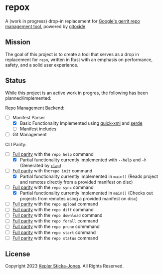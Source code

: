 # repox

A (work in progress) drop-in replacement for [Google's gerrit repo management tool](https://gerrit.googlesource.com/git-repo), powered by [gitoxide](https://github.com/Byron/gitoxide).

## Mission

The goal of this project is to create a tool that serves as a drop in replacement for `repo`, written in Rust with an emphasis on performance, safety, and a solid user experience.

## Status

While this project is an active work in progres, the following has been planned/implemented:

Repo Management Backend:

- [ ] Manifest Parser
  - [x] Basic Functionality Implemented using [quick-xml](https://github.com/tafia/quick-xml) and [serde](https://serde.rs/)
  - [ ] Manifest includes
- [ ] Git Management

CLI Parity:

- [ ] [Full parity](https://source.android.com/docs/setup/create/repo#help) with the `repo help` command
  - [x] Partial functionality currently implemented with `--help` and `-h` (Generated by [`clap`](https://crates.io/crates/clap))
- [ ] [Full parity](https://source.android.com/docs/setup/create/repo#init) with the`repo init` command
  - [x] Partial functionality currently implemented in `main()` (Reads project and remotes directly from a provided manifest on disc)
- [ ] [Full parity](https://source.android.com/docs/setup/create/repo#sync) with the `repo sync` command
  - [x] Partial functionality currently implemented in `main()` (Checks out projects from remotes using a provided manifest on disc)
- [ ] [Full parity](https://source.android.com/docs/setup/create/repo#upload) with the `repo upload` command
- [ ] [Full parity](https://source.android.com/docs/setup/create/repo#diff) with the `repo diff` command
- [ ] [Full parity](https://source.android.com/docs/setup/create/repo#download) with the `repo download` command
- [ ] [Full parity](https://source.android.com/docs/setup/create/repo#forall) with the `repo forall` command
- [ ] [Full parity](https://source.android.com/docs/setup/create/repo#prune) with the `repo prune` commmand
- [ ] [Full parity](https://source.android.com/docs/setup/create/repo#start) with the `repo start` command
- [ ] [Full parity](https://source.android.com/docs/setup/create/repo#status) with the `repo status` command

## License

Copyright 2023 [Kepler Sticka-Jones](https://keplersj.com). All Rights Reserved.
